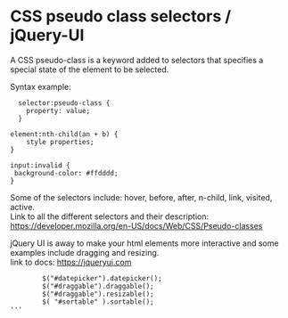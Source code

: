 # CSS pseudo class selectors / jQuery-UI

A CSS pseudo-class is a keyword added to selectors that specifies a special state of the element to be selected. 
 
Syntax example: 
```
  selector:pseudo-class {
    property: value;
  } 
  ```
  ```
  element:nth-child(an + b) {
      style properties; 
  }
  ```
  ```
  input:invalid {
   background-color: #ffdddd;
  }
  ```
  
Some of the selectors include: hover, before, after, n-child, link, visited, active. </br>
Link to all the different selectors and their description: https://developer.mozilla.org/en-US/docs/Web/CSS/Pseudo-classes
 
jQuery UI is away to make your html elements more interactive and some examples include dragging and resizing. </br>
link to docs: https://jqueryui.com 

```
        $("#datepicker").datepicker();
        $("#draggable").draggable();
        $("#draggable").resizable();
        $( "#sortable" ).sortable();
'''
